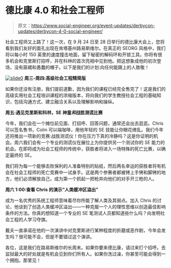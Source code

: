 # 德比康 4.0 和社会工程师

> 原文：<https://www.social-engineer.org/event-updates/derbycon-updates/derbycon-4-0-social-engineer/>

社会工程师又上路了！这一次，在 9 月 24 日至 28 日举行的德比康大会上，您将看到我们友好的面孔出现在肯塔基州路易斯维尔。在真正的 SEORG 风格中，我们将以每小时 150 英里的速度撞击地面，留下秘密的解码环和开锁工具。你将有很多机会和克里斯打招呼，并在科林的首次亮相中见到他。把这想象成他的初次登场，没有箍裙和愚蠢的帽子。以下是我们的计划:向任何能跟上的人致敬！

[![slide0](img/3d39e3774c6dcdaccfd3ca7d6fd3e2c4.png)](https://www.social-engineer.org/general-blog/derbycon-4-0-social-engineer/attachment/slide0/) 
**周三-周四:高级社会工程精简版**

如果你还没有注册，我们提前道歉，因为我们的课程已经完全售完了！这是我们的高级实用社会工程培训课程的浓缩版本，将向我们的学生教授社会工程的基础知识，包括沟通方式、建立融洽关系以及理解影响和操纵。

**周五:遇见克里斯和科林，SE 神童*和*战胜测谎比赛**

今年，我们会在一个摊位前见面、打招呼、回答问题，通常还会出去逛逛。Chris 可以签名售书，Colin 可以端咖啡，用他年轻的 SE 技能让你眼花缭乱。我们今年还将推出一项新的竞赛:战胜测谎仪！你在压力下真的冷静吗？这是你证明的机会。周六我们会有一个专业的测谎仪在展位上为你提供另一个测试你的 SE 能力的机会。在即将成为社会工程师的传统中，获胜者将进入一场特殊的死亡比赛，以确定最终的 SE。

我们将为每一个能够击败保利的人准备特别的贴纸，然后两名幸运的获胜者将有机会在社会工程师的死亡竞赛中一试身手。这是两个参赛者都被铐上手铐和脚铐的地方，他们必须解放自己，成为第一个抓起一把枪并向他们的对手开三枪的人。

**周六 1:00:查看 Chris 的演示“人类缓冲区溢出”**

成为一名优秀的系统工程师意味着尽你所能了解人类及其弱点。加入 Chris 的讨论，他谈到了创造人类缓冲区溢出——一种克服一个人的理性思维以创造最佳影响条件的方法。你真的想知道一个专业的 SE 笔测试人员都知道些什么吗？向发明社会工程的人学习夺旗。

戴夫一直承诺在他的一次演讲中对克里斯进行某种程度的折磨或恶作剧，今年会发生吗？很可能不会，但是不要错过这个演讲。

各位，这是我们在路易斯维尔的长周末。如果你要来德比康，请过来打个招呼。去监狱最大的好处就是有机会见到你们所有人。如果你洗过澡，你甚至可能会得到一个拥抱。那里见！